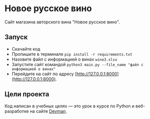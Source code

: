# Новое русское вино

Сайт магазина авторского вина "Новое русское вино".

## Запуск

- Скачайте код
- Пропишите в терминале `pip install -r requirements.txt`
- Назовите файл с информацией о винах `wine3.xlsx`
- Запустите сайт командой `python3 main.py --file_name "файл с информацией о винах"`
- Перейдите на сайт по адресу [http://127.0.0.1:8000](http://127.0.0.1:8000).

## Цели проекта

Код написан в учебных целях — это урок в курсе по Python и веб-разработке на сайте [Devman](https://dvmn.org).
